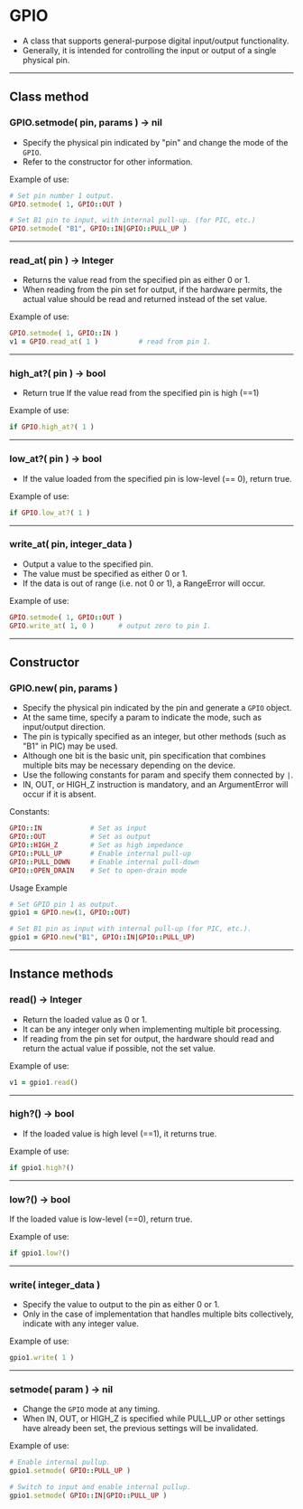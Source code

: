 # GPIO

- A class that supports general-purpose digital input/output functionality.
- Generally, it is intended for controlling the input or output of a single physical pin.

---

## Class method


### GPIO.setmode( pin, params ) -> nil

- Specify the physical pin indicated by "pin" and change the mode of the `GPIO`.
- Refer to the constructor for other information.

Example of use:

```ruby
# Set pin number 1 output.
GPIO.setmode( 1, GPIO::OUT )

# Set B1 pin to input, with internal pull-up. (for PIC, etc.)
GPIO.setmode( "B1", GPIO::IN|GPIO::PULL_UP )
```

---

### read_at( pin ) -> Integer

- Returns the value read from the specified pin as either 0 or 1.
- When reading from the pin set for output, if the hardware permits, the actual value should be read and returned instead of the set value.

Example of use:

```ruby
GPIO.setmode( 1, GPIO::IN )
v1 = GPIO.read_at( 1 )          # read from pin 1.
```

---

### high_at?( pin ) -> bool

- Return true If the value read from the specified pin is high (==1)

Example of use:

```ruby
if GPIO.high_at?( 1 )
```

---

### low_at?( pin ) -> bool

- If the value loaded from the specified pin is low-level (== 0), return true.

Example of use:

```ruby
if GPIO.low_at?( 1 )
```

---

### write_at( pin, integer_data )

- Output a value to the specified pin.
- The value must be specified as either 0 or 1.
- If the data is out of range (i.e. not 0 or 1), a RangeError will occur.

Example of use:

```ruby
GPIO.setmode( 1, GPIO::OUT )
GPIO.write_at( 1, 0 )      # output zero to pin 1.
```

---

## Constructor


### GPIO.new( pin, params )

- Specify the physical pin indicated by the pin and generate a `GPIO` object.
- At the same time, specify a param to indicate the mode, such as input/output direction.
- The pin is typically specified as an integer, but other methods (such as "B1" in PIC) may be used.
- Although one bit is the basic unit, pin specification that combines multiple bits may be necessary depending on the device.
- Use the following constants for param and specify them connected by `|`.
- IN, OUT, or HIGH_Z instruction is mandatory, and an ArgumentError will occur if it is absent.

Constants:

```ruby
GPIO::IN            # Set as input
GPIO::OUT           # Set as output
GPIO::HIGH_Z        # Set as high impedance
GPIO::PULL_UP       # Enable internal pull-up
GPIO::PULL_DOWN     # Enable internal pull-down
GPIO::OPEN_DRAIN    # Set to open-drain mode
```

Usage Example

```ruby
# Set GPIO pin 1 as output.
gpio1 = GPIO.new(1, GPIO::OUT)

# Set B1 pin as input with internal pull-up (for PIC, etc.).
gpio1 = GPIO.new("B1", GPIO::IN|GPIO::PULL_UP)
```

---

## Instance methods


### read() -> Integer

- Return the loaded value as 0 or 1.
- It can be any integer only when implementing multiple bit processing.
- If reading from the pin set for output, the hardware should read and return the actual value if possible, not the set value.

Example of use:

```ruby
v1 = gpio1.read()
```

---

### high?() -> bool

- If the loaded value is high level (==1), it returns true.

Example of use:

```ruby
if gpio1.high?()
```

---

### low?() -> bool

If the loaded value is low-level (==0), return true.

Example of use:

```ruby
if gpio1.low?()
```

---

### write( integer_data )

- Specify the value to output to the pin as either 0 or 1.
- Only in the case of implementation that handles multiple bits collectively, indicate with any integer value.

Example of use:

```ruby
gpio1.write( 1 )
```

---

### setmode( param ) -> nil

- Change the `GPIO` mode at any timing.
- When IN, OUT, or HIGH_Z is specified while PULL_UP or other settings have already been set, the previous settings will be invalidated.

Example of use:

```ruby
# Enable internal pullup.
gpio1.setmode( GPIO::PULL_UP )

# Switch to input and enable internal pullup.
gpio1.setmode( GPIO::IN|GPIO::PULL_UP )
```
